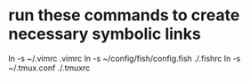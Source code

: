# run these commands to create necessary symbolic links 
ln -s ~/.vimrc .vimrc
ln -s ~/config/fish/config.fish ./.fishrc
ln -s ~/.tmux.conf ./.tmuxrc
